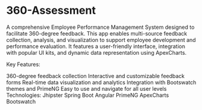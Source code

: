 # 360-Assessment
A comprehensive Employee Performance Management System designed to facilitate 360-degree feedback. This app enables multi-source feedback collection, analysis, and visualization to support employee development and performance evaluation. It features a user-friendly interface, integration with popular UI kits, and dynamic data representation using ApexCharts.

Key Features:

360-degree feedback collection
Interactive and customizable feedback forms
Real-time data visualization and analytics
Integration with Bootswatch themes and PrimeNG
Easy to use and navigate for all user levels
Technologies:
Jhipster
Spring Boot
Angular
PrimeNG
ApexCharts
Bootswatch
